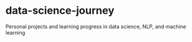 # data-science-journey
Personal projects and learning progress in data science, NLP, and machine learning
